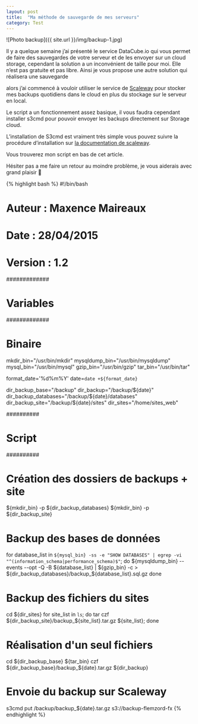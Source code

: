 ```yaml
---
layout: post
title:  "Ma méthode de sauvegarde de mes serveurs"
category: Test
---
```


![Photo backup]({{ site.url }}/img/backup-1.jpg)

Il y a quelque semaine j’ai présenté le service DataCube.io qui vous permet de faire des sauvegardes de votre serveur et de les envoyer sur un cloud storage, cependant la solution a un inconvénient de taille pour moi. Elle n’est pas gratuite et pas libre. Ainsi je vous propose une autre solution qui réalisera une sauvegarde

alors j’ai commencé à vouloir utiliser le service de [Scaleway](https://www.scaleway.com/) pour stocker mes backups quotidiens dans le cloud en plus du stockage sur le serveur en local.

Le script a un fonctionnement assez basique, il vous faudra cependant installer s3cmd pour pouvoir envoyer les backups directement sur Storage cloud.

L’installation de S3cmd est vraiment très simple vous pouvez suivre la procédure d’installation sur [la documentation de scaleway](https://www.scaleway.com/docs/object-storage-with-s3cmd/).

Vous trouverez mon script en bas de cet article.

Hésiter pas a me faire un retour au moindre problème, je vous aiderais avec grand plaisir 🙂

{% highlight bash %}
#!/bin/bash
# Auteur : Maxence Maireaux
# Date : 28/04/2015
# Version : 1.2

#############
# Variables #
#############

# Binaire
mkdir_bin="/usr/bin/mkdir"
mysqldump_bin="/usr/bin/mysqldump"
mysql_bin="/usr/bin/mysql"
gzip_bin="/usr/bin/gzip"
tar_bin="/usr/bin/tar"

format_date='%d%m%Y'
date=`date +${format_date}`

dir_backup_base="/backup"
dir_backup="/backup/${date}"
dir_backup_databases="/backup/${date}/databases"
dir_backup_site="/backup/${date}/sites"
dir_sites="/home/sites_web"


##########
# Script #
##########

# Création des dossiers de backups + site
${mkdir_bin} -p ${dir_backup_databases}
${mkdir_bin} -p ${dir_backup_site}

# Backup des bases de données
for database_list in `${mysql_bin} -ss -e "SHOW DATABASES" | egrep -vi "^(information_schema|performance_schema)$"`; do
 ${mysqldump_bin} --events --opt -Q -B ${database_list} | ${gzip_bin} -c > ${dir_backup_databases}/backup_${database_list}.sql.gz
done

# Backup des fichiers du sites

cd ${dir_sites}
for site_list in `ls`; do
 tar czf ${dir_backup_site}/backup_${site_list}.tar.gz ${site_list};
done

# Réalisation d'un seul fichiers
cd ${dir_backup_base}
${tar_bin} czf ${dir_backup_base}/backup_${date}.tar.gz ${dir_backup}

# Envoie du backup sur Scaleway
s3cmd put /backup/backup_${date}.tar.gz s3://backup-flemzord-fx
{% endhighlight %}
